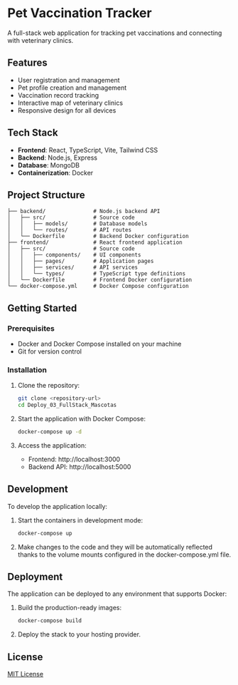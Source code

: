 # Pet Vaccination Tracker

A full-stack web application for tracking pet vaccinations and connecting with veterinary clinics.

## Features

- User registration and management
- Pet profile creation and management
- Vaccination record tracking
- Interactive map of veterinary clinics
- Responsive design for all devices

## Tech Stack

- **Frontend**: React, TypeScript, Vite, Tailwind CSS
- **Backend**: Node.js, Express
- **Database**: MongoDB
- **Containerization**: Docker

## Project Structure

```
├── backend/               # Node.js backend API
│   ├── src/               # Source code
│   │   ├── models/        # Database models
│   │   └── routes/        # API routes
│   └── Dockerfile         # Backend Docker configuration
├── frontend/              # React frontend application
│   ├── src/               # Source code
│   │   ├── components/    # UI components
│   │   ├── pages/         # Application pages
│   │   ├── services/      # API services
│   │   └── types/         # TypeScript type definitions
│   └── Dockerfile         # Frontend Docker configuration
└── docker-compose.yml     # Docker Compose configuration
```

## Getting Started

### Prerequisites

- Docker and Docker Compose installed on your machine
- Git for version control

### Installation

1. Clone the repository:
   ```bash
   git clone <repository-url>
   cd Deploy_03_FullStack_Mascotas
   ```

2. Start the application with Docker Compose:
   ```bash
   docker-compose up -d
   ```

3. Access the application:
   - Frontend: http://localhost:3000
   - Backend API: http://localhost:5000

## Development

To develop the application locally:

1. Start the containers in development mode:
   ```bash
   docker-compose up
   ```

2. Make changes to the code and they will be automatically reflected thanks to the volume mounts configured in the docker-compose.yml file.

## Deployment

The application can be deployed to any environment that supports Docker:

1. Build the production-ready images:
   ```bash
   docker-compose build
   ```

2. Deploy the stack to your hosting provider.

## License

[MIT License](LICENSE)